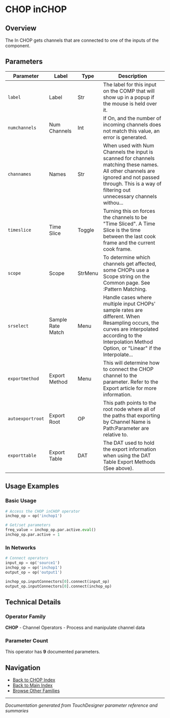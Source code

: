 # CHOP inCHOP

## Overview

The In CHOP gets channels that are connected to one of the inputs of the component.

## Parameters

| Parameter | Label | Type | Description |
|-----------|-------|------|-------------|
| `label` | Label | Str | The label for this input on the COMP that will show up in a popup if the mouse is held over it. |
| `numchannels` | Num Channels | Int | If On, and the number of incoming channels does not match this value, an error is generated. |
| `channames` | Names | Str | When used with Num Channels the input is scanned for channels matching these names. All other channels are ignored and not passed through. This is a way of filtering out unnecessary channels withou... |
| `timeslice` | Time Slice | Toggle | Turning this on forces the channels to be "Time Sliced".  A Time Slice is the time between the last cook frame and the current cook frame. |
| `scope` | Scope | StrMenu | To determine which channels get affected, some CHOPs use a Scope string on the Common page. See :Pattern Matching. |
| `srselect` | Sample Rate Match | Menu | Handle cases where multiple input CHOPs' sample rates are different. When Resampling occurs, the curves are interpolated according to the Interpolation Method Option, or "Linear" if the Interpolate... |
| `exportmethod` | Export Method | Menu | This will determine how to connect the CHOP channel to the parameter. Refer to the Export article for more information. |
| `autoexportroot` | Export Root | OP | This path points to the root node where all of the paths that exporting by Channel Name is Path:Parameter are relative to. |
| `exporttable` | Export Table | DAT | The DAT used to hold the export information when using the DAT Table Export Methods (See above). |

## Usage Examples

### Basic Usage

```python
# Access the CHOP inCHOP operator
inchop_op = op('inchop1')

# Get/set parameters
freq_value = inchop_op.par.active.eval()
inchop_op.par.active = 1
```

### In Networks

```python
# Connect operators
input_op = op('source1')
inchop_op = op('inchop1')
output_op = op('output1')

inchop_op.inputConnectors[0].connect(input_op)
output_op.inputConnectors[0].connect(inchop_op)
```

## Technical Details

### Operator Family

**CHOP** - Channel Operators - Process and manipulate channel data

### Parameter Count

This operator has **9** documented parameters.

## Navigation

- [Back to CHOP Index](../CHOP/CHOP_INDEX.md)
- [Back to Main Index](../OPERATORS_INDEX.md)
- [Browse Other Families](../OPERATORS_INDEX.md#quick-navigation)

---
*Documentation generated from TouchDesigner parameter reference and summaries*
